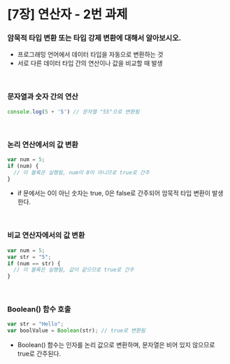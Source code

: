 [7장] 연산자 - 2번 과제
==============
### 암묵적 타입 변환 또는 타입 강제 변환에 대해서 알아보시오.

- 프로그래밍 언어에서 데이터 타입을 자동으로 변환하는 것
- 서로 다른 데이터 타입 간의 연산이나 값을 비교할 때 발생

<br>

### 문자열과 숫자 간의 연산

```JavaScript
console.log(5 + '5') // 문자열 "55"으로 변환됨
```

<br>

### 논리 연산에서의 값 변환

```JavaScript
var num = 5;
if (num) {
  // 이 블록은 실행됨, num이 0이 아니므로 true로 간주
}
```

- if 문에서는 0이 아닌 숫자는 true, 0은 false로 간주되어 암묵적 타입 변환이 발생한다.

<br>

### 비교 연산자에서의 값 변환

```JavaScript
var num = 5;
var str = "5";
if (num == str) {
  // 이 블록은 실행됨, 값이 같으므로 true로 간주
}
```

<br>

### Boolean() 함수 호출

```JavaScript
var str = "Hello";
var boolValue = Boolean(str); // true로 변환됨
```

- Boolean() 함수는 인자를 논리 값으로 변환하며, 문자열은 비어 있지 않으므로 true로 간주된다.